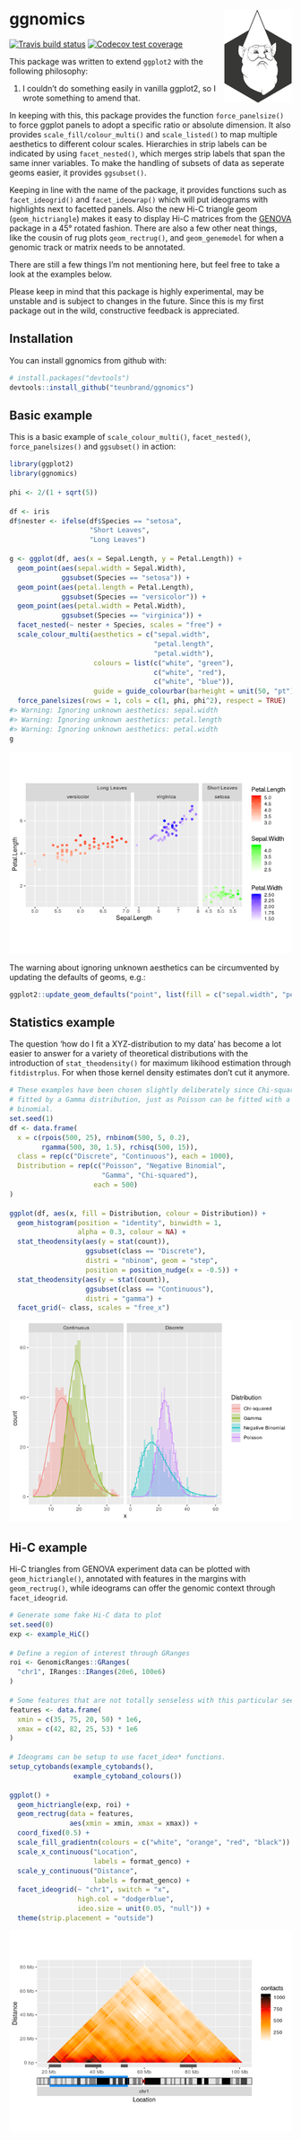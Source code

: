 
<!-- README.md is generated from README.Rmd. Please edit that file -->

# ggnomics <img src="man/figures/icon.png" align = "right" width = "120" />

<!-- badges: start -->

[![Travis build
status](https://travis-ci.org/teunbrand/ggnomics.svg?branch=master)](https://travis-ci.org/teunbrand/ggnomics)
[![Codecov test
coverage](https://codecov.io/gh/teunbrand/ggnomics/branch/master/graph/badge.svg)](https://codecov.io/gh/teunbrand/ggnomics?branch=master)
<!-- badges: end -->

This package was written to extend `ggplot2` with the following
philosophy:

1.  I couldn’t do something easily in vanilla ggplot2, so I wrote
    something to amend that.

In keeping with this, this package provides the function
`force_panelsize()` to force ggplot panels to adopt a specific ratio or
absolute dimension. It also provides `scale_fill/colour_multi()` and
`scale_listed()` to map multiple aesthetics to different colour scales.
Hierarchies in strip labels can be indicated by using `facet_nested()`,
which merges strip labels that span the same inner variables. To make
the handling of subsets of data as seperate geoms easier, it provides
`ggsubset()`.

Keeping in line with the name of the package, it provides functions such
as `facet_ideogrid()` and `facet_ideowrap()` which will put ideograms
with highlights next to facetted panels. Also the new Hi-C triangle geom
(`geom_hictriangle`) makes it easy to display Hi-C matrices from the
[GENOVA](https://github.com/robinweide/GENOVA) package in a 45° rotated
fashion. There are also a few other neat things, like the cousin of rug
plots `geom_rectrug()`, and `geom_genemodel` for when a genomic track or
matrix needs to be annotated.

There are still a few things I’m not mentioning here, but feel free to
take a look at the examples below.

Please keep in mind that this package is highly experimental, may be
unstable and is subject to changes in the future. Since this is my first
package out in the wild, constructive feedback is appreciated.

## Installation

You can install ggnomics from github with:

``` r
# install.packages("devtools")
devtools::install_github("teunbrand/ggnomics")
```

## Basic example

This is a basic example of `scale_colour_multi()`, `facet_nested()`,
`force_panelsizes()` and `ggsubset()` in action:

``` r
library(ggplot2)
library(ggnomics)

phi <- 2/(1 + sqrt(5))

df <- iris
df$nester <- ifelse(df$Species == "setosa",
                    "Short Leaves",
                    "Long Leaves")

g <- ggplot(df, aes(x = Sepal.Length, y = Petal.Length)) +
  geom_point(aes(sepal.width = Sepal.Width),
             ggsubset(Species == "setosa")) +
  geom_point(aes(petal.length = Petal.Length),
             ggsubset(Species == "versicolor")) +
  geom_point(aes(petal.width = Petal.Width),
             ggsubset(Species == "virginica")) +
  facet_nested(~ nester + Species, scales = "free") +
  scale_colour_multi(aesthetics = c("sepal.width", 
                                    "petal.length", 
                                    "petal.width"),
                     colours = list(c("white", "green"),
                                    c("white", "red"),
                                    c("white", "blue")),
                     guide = guide_colourbar(barheight = unit(50, "pt"))) +
  force_panelsizes(rows = 1, cols = c(1, phi, phi^2), respect = TRUE)
#> Warning: Ignoring unknown aesthetics: sepal.width
#> Warning: Ignoring unknown aesthetics: petal.length
#> Warning: Ignoring unknown aesthetics: petal.width
g
```

![](man/figures/README-example-1.png)<!-- -->

The warning about ignoring unknown aesthetics can be circumvented by
updating the defaults of geoms,
e.g.:

``` r
ggplot2::update_geom_defaults("point", list(fill = c("sepal.width", "petal.length", "petal.width")))
```

## Statistics example

The question ‘how do I fit a XYZ-distribution to my data’ has become a
lot easier to answer for a variety of theoretical distributions with the
introduction of `stat_theodensity()` for maximum likihood estimation
through `fitdistrplus`. For when those kernel density estimates don’t
cut it
anymore.

``` r
# These examples have been chosen slightly deliberately since Chi-squared can be
# fitted by a Gamma distribution, just as Poisson can be fitted with a negative
# binomial.
set.seed(1)
df <- data.frame(
  x = c(rpois(500, 25), rnbinom(500, 5, 0.2), 
        rgamma(500, 30, 1.5), rchisq(500, 15)),
  class = rep(c("Discrete", "Continuous"), each = 1000),
  Distribution = rep(c("Poisson", "Negative Binomial", 
                       "Gamma", "Chi-squared"),
                     each = 500)
)

ggplot(df, aes(x, fill = Distribution, colour = Distribution)) +
  geom_histogram(position = "identity", binwidth = 1, 
                 alpha = 0.3, colour = NA) +
  stat_theodensity(aes(y = stat(count)), 
                   ggsubset(class == "Discrete"),
                   distri = "nbinom", geom = "step",
                   position = position_nudge(x = -0.5)) +
  stat_theodensity(aes(y = stat(count)), 
                   ggsubset(class == "Continuous"),
                   distri = "gamma") +
  facet_grid(~ class, scales = "free_x")
```

![](man/figures/README-statsexample-1.png)<!-- -->

## Hi-C example

Hi-C triangles from GENOVA experiment data can be plotted with
`geom_hictriangle()`, annotated with features in the margins with
`geom_rectrug()`, while ideograms can offer the genomic context through
`facet_ideogrid`.

``` r
# Generate some fake Hi-C data to plot
set.seed(0)
exp <- example_HiC()

# Define a region of interest through GRanges
roi <- GenomicRanges::GRanges(
  "chr1", IRanges::IRanges(20e6, 100e6)
)

# Some features that are not totally senseless with this particular seed
features <- data.frame(
  xmin = c(35, 75, 20, 50) * 1e6,
  xmax = c(42, 82, 25, 53) * 1e6
)

# Ideograms can be setup to use facet_ideo* functions.
setup_cytobands(example_cytobands(),
                example_cytoband_colours())

ggplot() +
  geom_hictriangle(exp, roi) +
  geom_rectrug(data = features,
               aes(xmin = xmin, xmax = xmax)) +
  coord_fixed(0.5) +
  scale_fill_gradientn(colours = c("white", "orange", "red", "black")) +
  scale_x_continuous("Location", 
                     labels = format_genco) +
  scale_y_continuous("Distance", 
                     labels = format_genco) +
  facet_ideogrid(~ "chr1", switch = "x", 
                 high.col = "dodgerblue", 
                 ideo.size = unit(0.05, "null")) +
  theme(strip.placement = "outside")
```

![](man/figures/README-hicexample-1.png)<!-- -->
